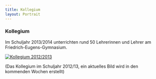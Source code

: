 ```yaml
---
title: Kollegium
layout: Portrait
---
```


<h3>
  Kollegium
</h3>
<p>
  Im Schuljahr 2013/2014 unterrichten rund 50 Lehrerinnen und Lehrer am Friedrich-Eugens-Gymnasium.
</p>
<a href="http://www.feg-stuttgart.de/bilder/k12.jpg" title="Kollegium">
  <img src="http://www.feg-stuttgart.de/bilder/k12.jpg" alt="Kollegium 2012/2013">
</a>
<br>
<p>
  (Das Kollegium im Schuljahr 2012/13, ein aktuelles Bild wird in den kommenden Wochen erstellt)
</p>
<script type="text/javascript" src="http://feg.cdnconnect.com/js/gallery.js" async>
</script>

